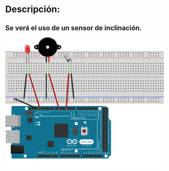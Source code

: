 # Descripción:
## Se verá el uso de un sensor de inclinación.
![Practica I8](https://github.com/RETBOT/Practicas-Sistemas-programables/blob/master/Unidad%201/Practica_Inicio8_TiltSensor/Practica_Inicio8_TiltSensor.png)
